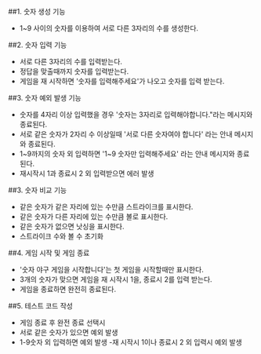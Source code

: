 ##1. 숫자 생성 기능

- 1~9 사이의 숫자를 이용하여 서로 다른 3자리의 수를 생성한다.

##2. 숫자 입력 기능

- 서로 다른 3자리의 수를 입력받는다.
- 정답을 맞출때까지 숫자를 입력받는다.
- 게임을 재 시작하면 '숫자를 입력해주세요'가 나오고 숫자를 입력 받는다.

##3. 숫자 예외 발생 기능

- 숫자를 4자리 이상 입력했을 경우 '숫자는 3자리로 입력해야합니다."라는 메시지와 종료된다.
- 서로 같은 숫자가 2자리 수 이상일때 '서로 다른 숫자여야 합니다' 라는 안내 메시지와 종료된다.
- 1~9까지의 숫자 외 입력하면 '1~9 숫자만 입력해주세요' 라는 안내 메시지와 종료된다.
- 재시작시 1과 종료시 2 외 입력받으면 에러 발생

##3. 숫자 비교 기능

- 같은 숫자가 같은 자리에 있는 수만큼 스트라이크를 표시한다.
- 같은 숫자가 다른 자리에 있는 수만큼 볼로 표시한다.
- 같은 숫자가 없으면 낫싱을 표시한다.
- 스트라이크 수와 볼 수 초기화

##4. 게임 시작 및 게임 종료

- '숫자 야구 게임을 시작합니다'는 첫 게임을 시작할때만 표시한다.
- 3개의 숫자가 맞으면 게임을 재 시작시 1을, 종료시 2를 입력 받는다.
- 게임을 종료하면 완전히 종료된다.

##5. 테스트 코드 작성

- 게임 종료 후 완전 종료 선택시
- 서로 같은 숫자가 있으면 예외 발생
- 1-9숫자 외 입력하면 예외 발생 -재 시작시 1이나 종료시 2 외 입력시 예외 발생
